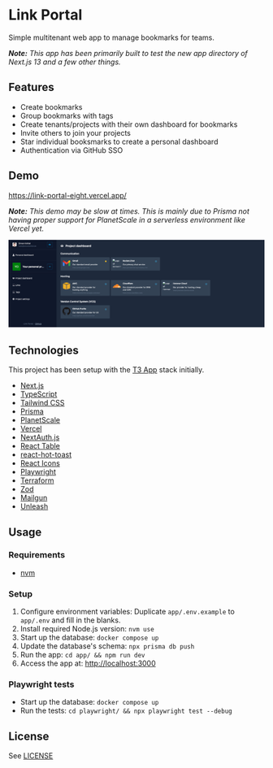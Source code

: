 # Link Portal

Simple multitenant web app to manage bookmarks for teams.

_**Note:** This app has been primarily built to test the new app directory of Next.js 13 and a few other things._

## Features

- Create bookmarks
- Group bookmarks with tags
- Create tenants/projects with their own dashboard for bookmarks
- Invite others to join your projects
- Star individual booksmarks to create a personal dashboard
- Authentication via GitHub SSO

## Demo

<https://link-portal-eight.vercel.app/>

_**Note:** This demo may be slow at times. This is mainly due to Prisma not having proper support for PlanetScale in a serverless environment like Vercel yet._

![](docs/project-dashboard.png)

## Technologies

This project has been setup with the [T3 App](https://create.t3.gg/) stack initially.

- [Next.js](https://nextjs.org/)
- [TypeScript](https://www.typescriptlang.org/)
- [Tailwind CSS](https://tailwindcss.com/)
- [Prisma](https://www.prisma.io/)
- [PlanetScale](https://planetscale.com/)
- [Vercel](https://vercel.com/)
- [NextAuth.js](https://next-auth.js.org/)
- [React Table](https://github.com/TanStack/table)
- [react-hot-toast](https://github.com/timolins/react-hot-toast)
- [React Icons](https://github.com/react-icons/react-icons)
- [Playwright](https://playwright.dev/)
- [Terraform](https://www.terraform.io/)
- [Zod](https://github.com/colinhacks/zod)
- [Mailgun](https://www.mailgun.com/)
- [Unleash](https://www.getunleash.io/)

## Usage

### Requirements

- [nvm](https://github.com/nvm-sh/nvm)

### Setup

1. Configure environment variables: Duplicate `app/.env.example` to `app/.env` and fill in the blanks.
2. Install required Node.js version: `nvm use`
3. Start up the database: `docker compose up`
4. Update the database's schema: `npx prisma db push`
5. Run the app: `cd app/ && npm run dev`
6. Access the app at: <http://localhost:3000>

### Playwright tests

- Start up the database: `docker compose up`
- Run the tests: `cd playwright/ && npx playwright test --debug`

## License

See [LICENSE](./LICENSE)
